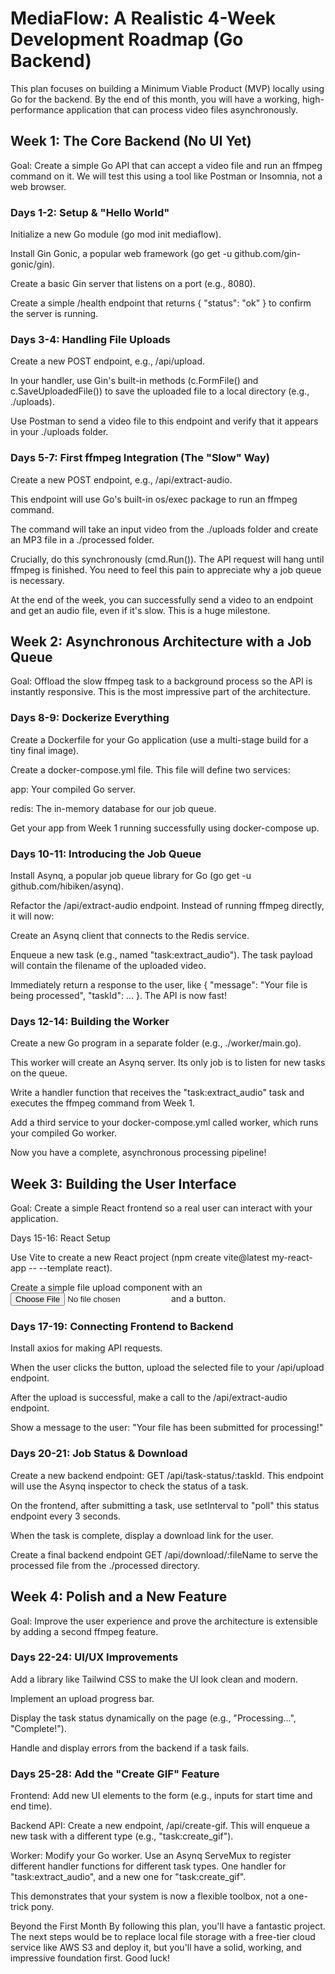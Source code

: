# MediaFlow: A Realistic 4-Week Development Roadmap (Go Backend)
This plan focuses on building a Minimum Viable Product (MVP) locally using Go for the backend. By the end of this month, you will have a working, high-performance application that can process video files asynchronously.

## Week 1: The Core Backend (No UI Yet)
Goal: Create a simple Go API that can accept a video file and run an ffmpeg command on it. We will test this using a tool like Postman or Insomnia, not a web browser.

### Days 1-2: Setup & "Hello World"

Initialize a new Go module (go mod init mediaflow).

Install Gin Gonic, a popular web framework (go get -u github.com/gin-gonic/gin).

Create a basic Gin server that listens on a port (e.g., 8080).

Create a simple /health endpoint that returns { "status": "ok" } to confirm the server is running.

### Days 3-4: Handling File Uploads

Create a new POST endpoint, e.g., /api/upload.

In your handler, use Gin's built-in methods (c.FormFile() and c.SaveUploadedFile()) to save the uploaded file to a local directory (e.g., ./uploads).

Use Postman to send a video file to this endpoint and verify that it appears in your ./uploads folder.

### Days 5-7: First ffmpeg Integration (The "Slow" Way)

Create a new POST endpoint, e.g., /api/extract-audio.

This endpoint will use Go's built-in os/exec package to run an ffmpeg command.

The command will take an input video from the ./uploads folder and create an MP3 file in a ./processed folder.

Crucially, do this synchronously (cmd.Run()). The API request will hang until ffmpeg is finished. You need to feel this pain to appreciate why a job queue is necessary.

At the end of the week, you can successfully send a video to an endpoint and get an audio file, even if it's slow. This is a huge milestone.

## Week 2: Asynchronous Architecture with a Job Queue
Goal: Offload the slow ffmpeg task to a background process so the API is instantly responsive. This is the most impressive part of the architecture.

### Days 8-9: Dockerize Everything

Create a Dockerfile for your Go application (use a multi-stage build for a tiny final image).

Create a docker-compose.yml file. This file will define two services:

app: Your compiled Go server.

redis: The in-memory database for our job queue.

Get your app from Week 1 running successfully using docker-compose up.

### Days 10-11: Introducing the Job Queue

Install Asynq, a popular job queue library for Go (go get -u github.com/hibiken/asynq).

Refactor the /api/extract-audio endpoint. Instead of running ffmpeg directly, it will now:

Create an Asynq client that connects to the Redis service.

Enqueue a new task (e.g., named "task:extract_audio"). The task payload will contain the filename of the uploaded video.

Immediately return a response to the user, like { "message": "Your file is being processed", "taskId": ... }. The API is now fast!

### Days 12-14: Building the Worker

Create a new Go program in a separate folder (e.g., ./worker/main.go).

This worker will create an Asynq server. Its only job is to listen for new tasks on the queue.

Write a handler function that receives the "task:extract_audio" task and executes the ffmpeg command from Week 1.

Add a third service to your docker-compose.yml called worker, which runs your compiled Go worker.

Now you have a complete, asynchronous processing pipeline!

## Week 3: Building the User Interface
Goal: Create a simple React frontend so a real user can interact with your application.

Days 15-16: React Setup

Use Vite to create a new React project (npm create vite@latest my-react-app -- --template react).

Create a simple file upload component with an <input type="file" /> and a button.

### Days 17-19: Connecting Frontend to Backend

Install axios for making API requests.

When the user clicks the button, upload the selected file to your /api/upload endpoint.

After the upload is successful, make a call to the /api/extract-audio endpoint.

Show a message to the user: "Your file has been submitted for processing!"

### Days 20-21: Job Status & Download

Create a new backend endpoint: GET /api/task-status/:taskId. This endpoint will use the Asynq inspector to check the status of a task.

On the frontend, after submitting a task, use setInterval to "poll" this status endpoint every 3 seconds.

When the task is complete, display a download link for the user.

Create a final backend endpoint GET /api/download/:fileName to serve the processed file from the ./processed directory.

## Week 4: Polish and a New Feature
Goal: Improve the user experience and prove the architecture is extensible by adding a second ffmpeg feature.

### Days 22-24: UI/UX Improvements

Add a library like Tailwind CSS to make the UI look clean and modern.

Implement an upload progress bar.

Display the task status dynamically on the page (e.g., "Processing...", "Complete!").

Handle and display errors from the backend if a task fails.

### Days 25-28: Add the "Create GIF" Feature

Frontend: Add new UI elements to the form (e.g., inputs for start time and end time).

Backend API: Create a new endpoint, /api/create-gif. This will enqueue a new task with a different type (e.g., "task:create_gif").

Worker: Modify your Go worker. Use an Asynq ServeMux to register different handler functions for different task types. One handler for "task:extract_audio", and a new one for "task:create_gif".

This demonstrates that your system is now a flexible toolbox, not a one-trick pony.

Beyond the First Month
By following this plan, you'll have a fantastic project. The next steps would be to replace local file storage with a free-tier cloud service like AWS S3 and deploy it, but you'll have a solid, working, and impressive foundation first. Good luck!